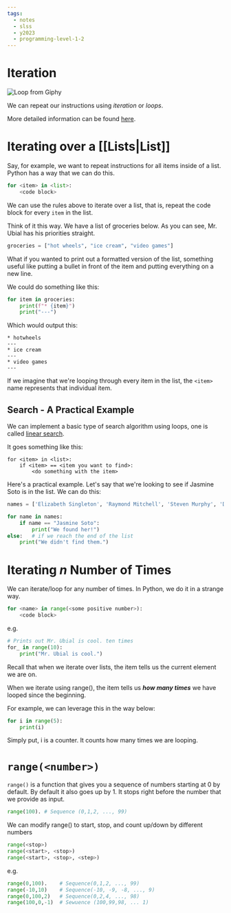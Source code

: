 ```yaml
---
tags:
  - notes
  - slss
  - y2023
  - programming-level-1-2
---
```

# Iteration

![Loop from Giphy](https://media1.giphy.com/media/6HsjDOBPwY1eIS6kE0/giphy.gif?cid=ecf05e47u4wu0hvl9m1juhmryx7t9tw7httc7qnwe9k8shyg&ep=v1_gifs_search&rid=giphy.gif&ct=g)

We can repeat our instructions using *iteration* or *loops*.

More detailed information can be found [here](https://runestone.academy/ns/books/published/thinkcspy/Strings/TraversalandtheforLoopByItem.html). 

# Iterating over a [[Lists|List]]

Say, for example, we want to repeat instructions for all items inside of a list. Python has a way that we can do this.

```python
for <item> in <list>:
	<code block>
```

We can use the rules above to iterate over a list, that is, repeat the code block for every `item` in the list.

Think of it this way. We have a list of groceries below. As you can see, Mr. Ubial has his priorities straight.

```python
groceries = ["hot wheels", "ice cream", "video games"]
```

What if you wanted to print out a formatted version of the list, something useful like putting a bullet in front of the item and putting everything on a new line.

We could do something like this:

```python
for item in groceries:
	print(f"* {item}")
	print("---")
```

Which would output this:

```console
* hotwheels
---
* ice cream
---
* video games
---
```

If we imagine that we're looping through every item in the list, the `<item>` name represents that individual item.
## Search - A Practical Example

We can implement a basic type of search algorithm using loops, one is called [linear search](https://en.wikipedia.org/wiki/Linear_search).

It goes something like this:

```pseudocodeish
for <item> in <list>:
	if <item> == <item you want to find>:
		<do something with the item>
```

Here's a practical example. Let's say that we're looking to see if Jasmine Soto is in the list. We can do this:

```python
names = ['Elizabeth Singleton', 'Raymond Mitchell', 'Steven Murphy', 'Daniel Terry', 'Glenn Fisher', 'Jasmine Soto', 'Deborah Hicks', 'Beverly Ryan', 'Jason Smith', 'Jason Washington']

for name in names:
	if name == "Jasmine Soto":
		print("We found her!")
else:   # if we reach the end of the list 
	print("We didn't find them.")
```

# Iterating *n* Number of Times 

We can iterate/loop for any number of times.
In Python, we do it in a strange way.

```python
for <name> in range(<some positive number>): 
	<code block>
```

e.g. 

```python 
# Prints out Mr. Ubial is cool. ten times 
for_ in range(10):
	print("Mr. Ubial is cool.")
```

Recall that when we iterate over lists, the item tells us the current element we are on. 

When we iterate using range(), the item tells us ***how many times*** we have looped since the beginning. 

For example, we can leverage this in the way below: 

```python 
for i in range(5):
	print(i)
```

Simply put, i is a counter. It counts how many times we are looping.

# `range(<number>)`

`range()` is a function that gives you a sequence of numbers 
starting at 0 by default. By default it also goes up by 1. It stops right before the number that we provide as input.

```python 
range(100). # Sequence (0,1,2, ..., 99)
```

We can modify range() to start, stop, and count up/down by
different numbers 

```python 
range(<stop>)
range(<start>, <stop>)
range(<start>, <stop>, <step>)
```

e.g. 

```python
range(0,100).    # Sequence(0,1,2, ..., 99)
range(-10,10)    # Sequence(-10, -9, -8, ..., 9)
range(0,100,2)   # Sequence(0,2,4, ..., 98)
range(100,0,-1)  # Sewuence (100,99,98, ... 1)
```